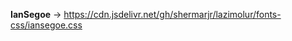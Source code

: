**IanSegoe** -> https://cdn.jsdelivr.net/gh/shermarjr/lazimolur/fonts-css/iansegoe.css

<link rel="stylesheet" href="https://cdn.jsdelivr.net/gh/shermarjr/lazimolur/fonts-css/iansegoe.css">
